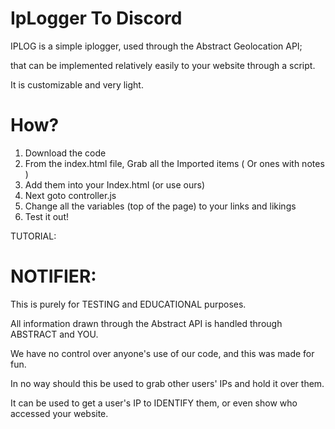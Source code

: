 # IpLogger To Discord


IPLOG is a simple iplogger, used through the Abstract Geolocation API;

that can be implemented relatively easily to your website through a script.

It is customizable and very light.





# How?


1. Download the code
2. From the index.html file, Grab all the Imported items ( Or ones with notes )
3. Add them into your Index.html (or use ours)
4. Next goto controller.js
5. Change all the variables (top of the page) to your links and likings
6. Test it out!

TUTORIAL: 



# NOTIFIER:


This is purely for TESTING and EDUCATIONAL purposes.

All information drawn through the Abstract API is handled through ABSTRACT and YOU.

We have no control over anyone's use of our code, and this was made for fun.

In no way should this be used to grab other users' IPs and hold it over them.

It can be used to get a user's IP to IDENTIFY them, or even show who accessed your website.
